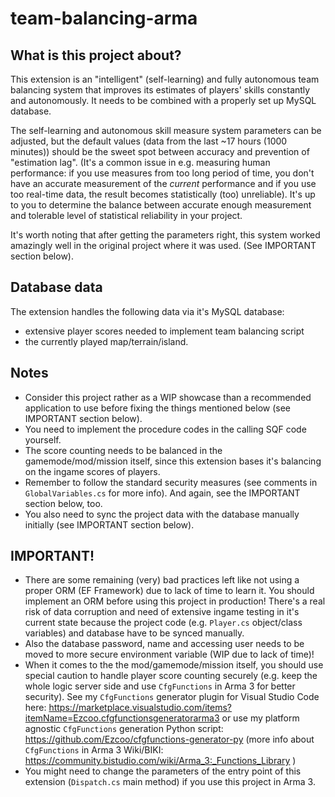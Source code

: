# team-balancing-arma

## What is this project about?

This extension is an "intelligent" (self-learning) and fully autonomous team balancing system that improves its estimates of players' skills constantly and autonomously. It needs to be combined with a properly set up MySQL database.

The self-learning and autonomous skill measure system parameters can be adjusted, but the default values (data from the last ~17 hours (1000 minutes)) should be the sweet spot between accuracy and prevention of "estimation lag". (It's a common issue in e.g. measuring human performance: if you use measures from too long period of time, you don't have an accurate measurement of the _current_ performance and if you use too real-time data, the result becomes statistically (too) unreliable). It's up to you to determine the balance between accurate enough measurement and tolerable level of statistical reliability in your project.

It's worth noting that after getting the parameters right, this system worked amazingly well in the original project where it was used. (See IMPORTANT section below).

## Database data

The extension handles the following data via it's MySQL database:

- extensive player scores needed to implement team balancing script
- the currently played map/terrain/island.

## Notes

- Consider this project rather as a WIP showcase than a recommended application to use before fixing the things mentioned below (see IMPORTANT section below).
- You need to implement the procedure codes in the calling SQF code yourself.
- The score counting needs to be balanced in the gamemode/mod/mission itself, since this extension bases it's balancing on the ingame scores of players.
- Remember to follow the standard security measures (see comments in `GlobalVariables.cs` for more info). And again, see the IMPORTANT section below, too.
- You also need to sync the project data with the database manually initially (see IMPORTANT section below).

## IMPORTANT!
- There are some remaining (very) bad practices left like not using a proper ORM (EF Framework) due to lack of time to learn it. You should implement an ORM before using this project in production! There's a real risk of data corruption and need of extensive ingame testing in it's current state because the project code (e.g. `Player.cs` object/class variables) and database have to be synced manually.
- Also the database password, name and accessing user needs to be moved to more secure environment variable (WIP due to lack of time)!
- When it comes to the the mod/gamemode/mission itself, you should use special caution to handle player score counting securely (e.g. keep the whole logic server side and use `CfgFunctions` in Arma 3 for better security). See my `CfgFunctions` generator plugin for Visual Studio Code here: https://marketplace.visualstudio.com/items?itemName=Ezcoo.cfgfunctionsgeneratorarma3 or use my platform agnostic `CfgFunctions` generation Python script: https://github.com/Ezcoo/cfgfunctions-generator-py (more info about `CfgFunctions` in Arma 3 Wiki/BIKI: https://community.bistudio.com/wiki/Arma_3:_Functions_Library )
- You might need to change the parameters of the entry point of this extension (`Dispatch.cs` main method) if you use this project in Arma 3.